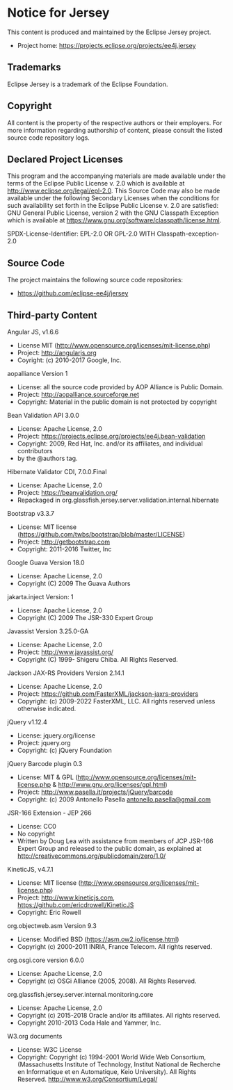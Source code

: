 # Notice for Jersey 
This content is produced and maintained by the Eclipse Jersey project.

*  Project home: https://projects.eclipse.org/projects/ee4j.jersey

## Trademarks
Eclipse Jersey is a trademark of the Eclipse Foundation.

## Copyright

All content is the property of the respective authors or their employers. For
more information regarding authorship of content, please consult the listed
source code repository logs.

## Declared Project Licenses

This program and the accompanying materials are made available under the terms
of the Eclipse Public License v. 2.0 which is available at
http://www.eclipse.org/legal/epl-2.0. This Source Code may also be made
available under the following Secondary Licenses when the conditions for such
availability set forth in the Eclipse Public License v. 2.0 are satisfied: GNU
General Public License, version 2 with the GNU Classpath Exception which is
available at https://www.gnu.org/software/classpath/license.html.

SPDX-License-Identifier: EPL-2.0 OR GPL-2.0 WITH Classpath-exception-2.0

## Source Code
The project maintains the following source code repositories:

* https://github.com/eclipse-ee4j/jersey

## Third-party Content

Angular JS, v1.6.6
* License MIT (http://www.opensource.org/licenses/mit-license.php)
* Project: http://angularjs.org
* Coyright: (c) 2010-2017 Google, Inc.

aopalliance Version 1
* License: all the source code provided by AOP Alliance is Public Domain.
* Project: http://aopalliance.sourceforge.net
* Copyright: Material in the public domain is not protected by copyright

Bean Validation API 3.0.0
* License: Apache License, 2.0
* Project: https://projects.eclipse.org/projects/ee4j.bean-validation
* Copyright: 2009, Red Hat, Inc. and/or its affiliates, and individual contributors
* by the @authors tag.

Hibernate Validator CDI, 7.0.0.Final
* License: Apache License, 2.0
* Project: https://beanvalidation.org/
* Repackaged in org.glassfish.jersey.server.validation.internal.hibernate

Bootstrap v3.3.7
* License: MIT license (https://github.com/twbs/bootstrap/blob/master/LICENSE)
* Project: http://getbootstrap.com
* Copyright: 2011-2016 Twitter, Inc

Google Guava Version 18.0
* License: Apache License, 2.0
* Copyright (C) 2009 The Guava Authors

jakarta.inject Version: 1
* License: Apache License, 2.0
* Copyright (C) 2009 The JSR-330 Expert Group

Javassist Version 3.25.0-GA
* License: Apache License, 2.0
* Project: http://www.javassist.org/
* Copyright (C) 1999- Shigeru Chiba. All Rights Reserved.

Jackson JAX-RS Providers Version 2.14.1
* License: Apache License, 2.0
* Project: https://github.com/FasterXML/jackson-jaxrs-providers
* Copyright: (c) 2009-2022 FasterXML, LLC. All rights reserved unless otherwise indicated.

jQuery v1.12.4
* License: jquery.org/license
* Project: jquery.org
* Copyright: (c) jQuery Foundation

jQuery Barcode plugin 0.3
* License: MIT & GPL (http://www.opensource.org/licenses/mit-license.php & http://www.gnu.org/licenses/gpl.html)
* Project:  http://www.pasella.it/projects/jQuery/barcode
* Copyright: (c) 2009 Antonello Pasella antonello.pasella@gmail.com

JSR-166 Extension - JEP 266
* License: CC0
* No copyright
* Written by Doug Lea with assistance from members of JCP JSR-166 Expert Group and released to the public domain, as explained at http://creativecommons.org/publicdomain/zero/1.0/

KineticJS, v4.7.1
* License: MIT license (http://www.opensource.org/licenses/mit-license.php)
* Project: http://www.kineticjs.com, https://github.com/ericdrowell/KineticJS
* Copyright: Eric Rowell

org.objectweb.asm Version 9.3
* License: Modified BSD (https://asm.ow2.io/license.html)
* Copyright (c) 2000-2011 INRIA, France Telecom. All rights reserved.

org.osgi.core version 6.0.0
* License: Apache License, 2.0
* Copyright (c) OSGi Alliance (2005, 2008). All Rights Reserved.

org.glassfish.jersey.server.internal.monitoring.core
* License: Apache License, 2.0
* Copyright (c) 2015-2018 Oracle and/or its affiliates. All rights reserved.
* Copyright 2010-2013 Coda Hale and Yammer, Inc.

W3.org documents
* License: W3C License
* Copyright: Copyright (c) 1994-2001 World Wide Web Consortium, (Massachusetts Institute of Technology, Institut National de Recherche en Informatique et en Automatique, Keio University). All Rights Reserved. http://www.w3.org/Consortium/Legal/
